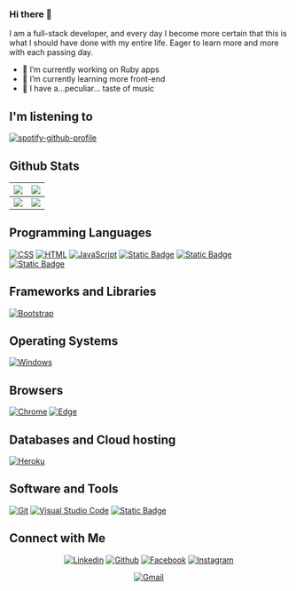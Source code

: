 ### Hi there 👋

I am a full-stack developer, and every day I become more certain that this is what I should have done with my entire life. Eager to learn more and more with each passing day.

- 🔭 I’m currently working on Ruby apps
- 🌱 I’m currently learning more front-end
- 🎼 I have a...peculiar... taste of music

## I'm listening to

[![spotify-github-profile](https://spotify-github-profile.vercel.app/api/view?uid=thonybmx16&cover_image=false&theme=novatorem&show_offline=true&background_color=250909&interchange=false&bar_color=8517cf&bar_color_cover=false)](https://spotify-github-profile.vercel.app/api/view?uid=thonybmx16&redirect=true)

## Github Stats

<img src="https://github-readme-stats.vercel.app/api?username=thony-vieira&&show_icons=true&count_private=true&theme=github_dark">|<img src="https://github-readme-streak-stats.herokuapp.com/?user=thony-vieira&theme=github_dark"/>
|---|---|
<img src="https://github-readme-stats.vercel.app/api/top-langs/?username=thony-vieira&layout=compact&theme=github_dark"/>|![](https://github-contributor-stats.vercel.app/api?username=thony-vieira&limit=5&theme=tokyonight&combine_all_yearly_contributions=true)|
## Programming Languages

<p>
    <a href="#"><img alt="CSS" src="https://img.shields.io/badge/CSS%20-%231572B6.svg?logo=css3&logoColor=white"></a>
    <a href="#"><img alt="HTML" src="https://img.shields.io/badge/HTML%20-%23E34F26.svg?logo=html5&logoColor=white"></a>
    <a href="#"><img alt="JavaScript" src="https://img.shields.io/badge/JavaScript%20-%23F7DF1E.svg?logo=javascript&logoColor=black"></a>
    <a href="#"><img alt="Static Badge" src="https://img.shields.io/badge/ruby-red?logo=ruby"></a>            
    <a href="#"> <img alt="Static Badge" src="https://img.shields.io/badge/ruby_on_rails-red?logo=ruby%20on%20rails"></a>           
    <a href="#">  <img alt="Static Badge" src="https://img.shields.io/badge/SQL-orange"></a>                        
</p>

## Frameworks and Libraries
<p>
   <a href="#"><img alt="Bootstrap" src="https://img.shields.io/badge/Bootstrap-563D7C?logo=bootstrap&logoColor=white"></a>
</p>

## Operating Systems
<p>
	<a href="#"><img alt="Windows" src="https://img.shields.io/badge/Windows-0078D6?logo=windows&logoColor=white"></a>
</p>

## Browsers
<p>
	<a href="#"><img alt="Chrome" src="https://img.shields.io/badge/Google_chrome-4285F4?logo=Google-Chrome&logoColor=white"></a>
	<a href="#"><img alt="Edge" src="https://img.shields.io/badge/Microsoft_Edge-0078D7?logo=Microsoft-edge&logoColor=white"></a>
</p>

## Databases and Cloud hosting

<p>
  <a href="#"><img alt="Heroku" src="https://img.shields.io/badge/Xampp%20-%23430098.svg?logo=xampp&logoColor=white"></a>
</p> 

## Software and Tools
 <p>
  <a href="#"><img alt="Git" src="https://img.shields.io/badge/Git%20-%23F05033.svg?logo=git&logoColor=white"></a>
	<a href="#"><img alt="Visual Studio Code" src="https://img.shields.io/badge/Visual%20Studio%20Code-0078d7.svg?logo=visual-studio-code&logoColor=white"></a>
  <a href="#"><img alt="Static Badge" src="https://img.shields.io/badge/Figma%20-%20%23F24E1E?logo=Figma&logoColor=white"></a>

 </p>


## Connect with Me


<p align="center">
  <a href="https://www.linkedin.com/in/anthony-moura-vieira"><img alt="Linkedin" title="Anthony Vieira Linkedin" src="https://img.shields.io/badge/LinkedIn-0077B5?style=for-the-badge&logo=linkedin&logoColor=white"></a>
  <a href="https://github.com/thony-vieira"><img alt="Github" title="thony-vieira Github" src="https://img.shields.io/badge/GitHub-100000?style=for-the-badge&logo=github&logoColor=white"></a>
  <a href="https://www.facebook.com/anthony.mouravieira"><img alt="Facebook" title="Anthony Vieira FB" src="https://img.shields.io/badge/Facebook-1877F2?style=for-the-badge&logo=facebook&logoColor=white"></a>
  <a href="https://www.instagram.com/thonymouravieira/"><img alt="Instagram" title="Anthony Vieira Instagram" src="https://img.shields.io/badge/Instagram-E4405F?style=for-the-badge&logo=instagram&logoColor=white"></a>
 </p>
 <p align="center">
  <a href="mailto:anthonymouravieira@gmail.com"><img alt="Gmail" title="Anthony Vieira Gmail" src="https://img.shields.io/badge/Gmail-D14836?style=for-the-badge&logo=gmail&logoColor=white"></a>
 </p>
